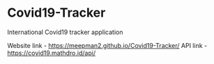 # Covid19-Tracker
International Covid19 tracker application 

Website link - https://meepman2.github.io/Covid19-Tracker/
API link - https://covid19.mathdro.id/api/
